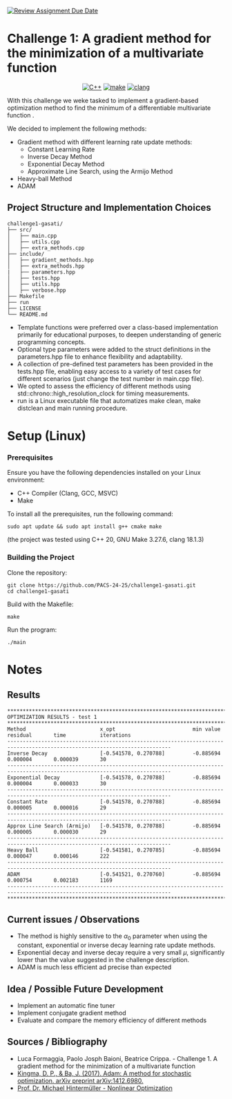 [![Review Assignment Due Date](https://classroom.github.com/assets/deadline-readme-button-22041afd0340ce965d47ae6ef1cefeee28c7c493a6346c4f15d667ab976d596c.svg)](https://classroom.github.com/a/6eiYEvnG)

# Challenge 1: A gradient method for the minimization of a multivariate function
<p align="center">
  <a href="https://img.shields.io/badge/C%2B%2B-20-blue"><img src="https://img.shields.io/badge/C%2B%2B-20-blue" alt="C++"></a>
  <a href="https://img.shields.io/badge/GNU Make-3.27.6-blue"><img src="https://img.shields.io/badge/GNU Make-4.3-blue" alt="make"></a>
  <a href="https://img.shields.io/badge/clang-18.1.3-blue"><img src="https://img.shields.io/badge/clang-18.1.3-blue" alt="clang"></a>
</p>
With this challenge we weke tasked to implement a gradient-based optimization method to find the minimum of a differentiable multivariate function .

We decided to implement the following methods: 
- Gradient method with different learning rate update methods:
  - Constant Learning Rate
  - Inverse Decay Method
  - Exponential Decay Method
  - Approximate Line Search, using the Armijo Method
- Heavy-ball Method
- ADAM

## Project Structure and Implementation Choices
```
challenge1-gasati/
├── src/
│   ├── main.cpp
│   ├── utils.cpp
│   ├── extra_methods.cpp
├── include/
│   ├── gradient_methods.hpp
│   ├── extra_methods.hpp
|   ├── parameters.hpp
│   ├── tests.hpp
│   ├── utils.hpp
│   ├── verbose.hpp
├── Makefile
├── run
├── LICENSE
└── README.md
```

- Template functions were preferred over a class-based implementation primarily for educational purposes, to deepen understanding of generic programming concepts.
- Optional type parameters were added to the struct definitions in the parameters.hpp file to enhance flexibility and adaptability.
- A collection of pre-defined test parameters has been provided in the tests.hpp file, enabling easy access to a variety of test cases for different scenarios (just change the test number in main.cpp file).
- We opted to assess the efficiency of different methods using std::chrono::high_resolution_clock for timing measurements.
- run is a Linux executable file that automatizes make clean, make distclean and main running procedure.

# Setup (Linux)
### Prerequisites
Ensure you have the following dependencies installed on your Linux environment:
- C++ Compiler (Clang, GCC, MSVC)
- Make

To install all the prerequisites, run the following command:
 ```
 sudo apt update && sudo apt install g++ cmake make
```
(the project was tested using C++ 20, GNU Make 3.27.6, clang 18.1.3)

### Building the Project
Clone the repository:
``` 
git clone https://github.com/PACS-24-25/challenge1-gasati.git
cd challenge1-gasati
```
Build with the Makefile:
```
make
```
Run the program:
```
./main
```

# Notes
## Results
```
***************************************************************************************************************************
OPTIMIZATION RESULTS - test 1
***************************************************************************************************************************
Method                        x_opt                         min value           residual       time           iterations
---------------------------------------------------------------------------------------------------------------------------
Inverse Decay                 [-0.541578, 0.270788]         -0.885694           0.000004       0.000039       30
---------------------------------------------------------------------------------------------------------------------------
Exponential Decay             [-0.541578, 0.270788]         -0.885694           0.000004       0.000033       30
---------------------------------------------------------------------------------------------------------------------------
Constant Rate                 [-0.541578, 0.270788]         -0.885694           0.000005       0.000016       29
---------------------------------------------------------------------------------------------------------------------------
Approx Line Search (Armijo)   [-0.541578, 0.270788]         -0.885694           0.000005       0.000030       29
---------------------------------------------------------------------------------------------------------------------------
Heavy Ball                    [-0.541581, 0.270785]         -0.885694           0.000047       0.000146       222
---------------------------------------------------------------------------------------------------------------------------
ADAM                          [-0.541521, 0.270760]         -0.885694           0.000754       0.002183       1169
---------------------------------------------------------------------------------------------------------------------------
***************************************************************************************************************************
```
## Current issues / Observations
- The method is highly sensitive to the $\alpha_0$ parameter when using the constant, exponential or inverse decay learning rate update methods.
- Exponential decay and inverse decay require a very small $\mu$, significantly lower than the value suggested in the challenge description.
- ADAM is much less efficient ad precise than expected

## Idea / Possible Future Development
- Implement an automatic fine tuner
- Implement conjugate gradient method
- Evaluate and compare the memory efficiency of different methods

## Sources / Bibliography
-  Luca Formaggia, Paolo Josph Baioni, Beatrice Crippa. - Challenge 1. A gradient method for the minimization of a
 multivariate function
- [Kingma, D. P., & Ba, J. (2017). Adam: A method for stochastic optimization. arXiv preprint arXiv:1412.6980.](https://arxiv.org/pdf/1412.6980)
- [Prof. Dr. Michael Hintermüller - Nonlinear Optimization](https://ecirtam.net/autoblogs/autoblogs/zythomblogspotfr_2530d81ebaf87a9d212b9c420da28b772b9e5cb4/media/445d3ada.bms-basic-NLP_120609.pdf)
